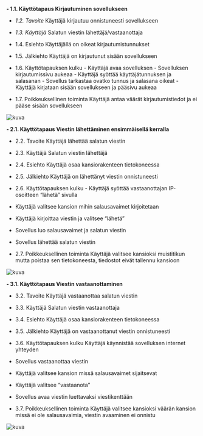 **- 1.1. Käyttötapaus	Kirjautuminen sovellukseen**
- _1.2. Tavoite_		Käyttäjä kirjautuu onnistuneesti sovellukseen
- _1.3. Käyttäjä_		Salatun viestin lähettäjä/vastaanottaja
- 1.4. Esiehto		Käyttäjällä on oikeat kirjautumistunnukset
- 1.5. Jälkiehto		Käyttäjä on kirjautunut sisään sovellukseen
- 1.6. Käyttötapauksen kulku		- Käyttäjä avaa sovelluksen
                                - Sovelluksen kirjautumissivu aukeaa
                                - Käyttäjä syöttää käyttäjätunnuksen ja salasanan
                                - Sovellus tarkastaa ovatko tunnus ja salasana oikeat
                                - Käyttäjä kirjataan sisään sovellukseen ja pääsivu aukeaa

- 1.7. Poikkeuksellinen toiminta		Käyttäjä antaa väärät kirjautumistiedot ja ei pääse sisään
sovellukseen 	

![kuva](https://github.com/SimpeLe/Viestittely-kansio/assets/135036998/13a832c7-b98e-4301-896b-151e0b1f2085)



**- 2.1. Käyttötapaus	Viestin lähettäminen ensimmäisellä kerralla**
- 2.2. Tavoite		Käyttäjä lähettää salatun viestin
- 2.3. Käyttäjä		Salatun viestin lähettäjä
- 2.4. Esiehto		Käyttäjä osaa kansiorakenteen tietokoneessa		
- 2.5. Jälkiehto		Käyttäjä on lähettänyt viestin onnistuneesti	
- 2.6. Käyttötapauksen kulku - Käyttäjä syöttää vastaanottajan IP-osoitteen “lähetä” sivulla
- Käyttäjä valitsee kansion mihin salausavaimet kirjoitetaan
- Käyttäjä kirjoittaa viestin ja valitsee “lähetä”
- Sovellus luo salausavaimet ja salatun viestin
- Sovellus lähettää salatun viestin
  
- 2.7. Poikkeuksellinen toiminta		Käyttäjä valitsee kansioksi muistitikun mutta poistaa sen
tietokoneesta, tiedostot eivät tallennu kansioon

![kuva](https://github.com/SimpeLe/Viestittely-kansio/assets/135036998/f4c31971-26cc-40da-8a46-4c39663d65d5)



**- 3.1. Käyttötapaus 				Viestin vastaanottaminen**
- 3.2. Tavoite					Käyttäjä vastaanottaa salatun viestin
- 3.3. Käyttäjä				Salatun viestin vastaanottaja
- 3.4. Esiehto					Käyttäjä osaa kansiorakenteen tietokoneessa		
- 3.5. Jälkiehto				Käyttäjä on vastaanottanut viestin onnistuneesti	
- 3.6. Käyttötapauksen kulku			Käyttäjä käynnistää sovelluksen internet yhteyden
- Sovellus vastaanottaa viestin
- Käyttäjä valitsee kansion missä salausavaimet sijaitsevat
- Käyttäjä valitsee “vastaanota”
- Sovellus avaa viestin luettavaksi viestikenttään

- 3.7. Poikkeuksellinen toiminta		Käyttäjä valitsee kansioksi väärän kansion missä ei ole
salausavaimia, viestin avaaminen ei onnistu

![kuva](https://github.com/SimpeLe/Viestittely-kansio/assets/135036998/8d0d2980-94da-43dd-8666-4e946b8b1152)




